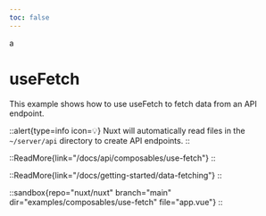 ```yaml
---
toc: false
---
```

a
# useFetch

This example shows how to use useFetch to fetch data from an API endpoint.

::alert{type=info icon=💡}
Nuxt will automatically read files in the `~/server/api` directory to create API endpoints.
::

::ReadMore{link="/docs/api/composables/use-fetch"}
::

::ReadMore{link="/docs/getting-started/data-fetching"}
::

::sandbox{repo="nuxt/nuxt" branch="main" dir="examples/composables/use-fetch" file="app.vue"}
::
